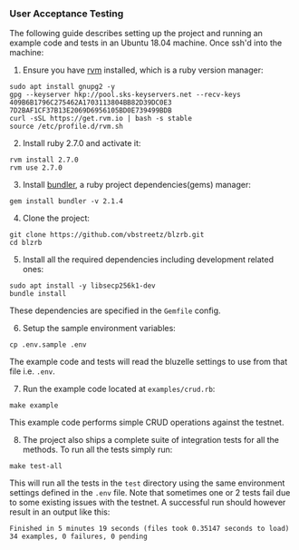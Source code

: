 ### User Acceptance Testing

The following guide describes setting up the project and running an example code and tests in an Ubuntu 18.04 machine. Once ssh'd into the machine:

1. Ensure you have [rvm](https://rvm.io/) installed, which is a ruby version manager:

```
sudo apt install gnupg2 -y
gpg --keyserver hkp://pool.sks-keyservers.net --recv-keys 409B6B1796C275462A1703113804BB82D39DC0E3 7D2BAF1CF37B13E2069D6956105BD0E739499BDB
curl -sSL https://get.rvm.io | bash -s stable
source /etc/profile.d/rvm.sh
```

2. Install ruby 2.7.0 and activate it:

```
rvm install 2.7.0
rvm use 2.7.0
```

3. Install [bundler](https://bundler.io/), a ruby project dependencies(gems) manager:

```
gem install bundler -v 2.1.4
```

4. Clone the project:

```
git clone https://github.com/vbstreetz/blzrb.git
cd blzrb
```

5. Install all the required dependencies including development related ones:

```
sudo apt install -y libsecp256k1-dev
bundle install
```

These dependencies are specified in the `Gemfile` config.

6. Setup the sample environment variables:

```
cp .env.sample .env
```

The example code and tests will read the bluzelle settings to use from that file i.e. `.env`.

7. Run the example code located at `examples/crud.rb`:

```
make example
```

This example code performs simple CRUD operations against the testnet.

8. The project also ships a complete suite of integration tests for all the methods. To run all the tests simply run:

```
make test-all
```

This will run all the tests in the `test` directory using the same environment settings defined in the `.env` file.
Note that sometimes one or 2 tests fail due to some existing issues with the testnet. A successful run should however result in an output like this:

```
Finished in 5 minutes 19 seconds (files took 0.35147 seconds to load)
34 examples, 0 failures, 0 pending
```
